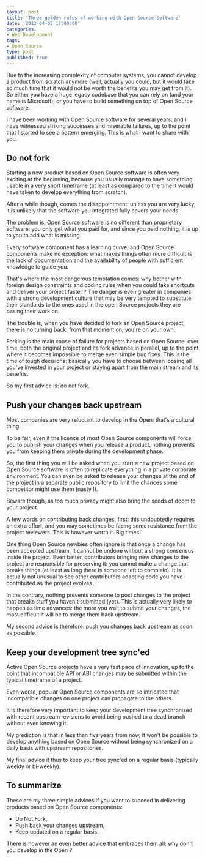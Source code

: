 ```yaml
---
layout: post
title: 'Three golden rules of working with Open Source Software'
date: '2013-04-05 17:00:00'
categories:
- Web Development
tags:
- Open Source
type: post
published: true
---
```

Due to the increasing complexity of computer systems, you cannot develop a product from scratch anymore (well, actually you could, but it would take so much time that it would not be worth the benefits you may get from it). So either you have a huge legacy codebase that you can rely on (and your name is Microsoft), or you have to build something on top of Open Source software.

I have been working with Open Source software for several years, and I have witnessed striking successes and miserable failures, up to the point that I started to see a pattern emerging.
This is what I want to share with you.

<!--more-->

## Do not fork
Starting a new product based on Open Source software is often very exciting at the beginning, because you usually manage to have something usable in a very short timeframe (at least as compared to the time it would have taken to develop everything from scratch).

After a while though, comes the disappointment: unless you are very lucky, it is unlikely that the software you integrated fully covers your needs. 

The problem is, Open Source software is no different than proprietary software: you only get what you paid for, and since you paid nothing, it is up to you to add what is missing.

Every software component has a learning curve, and Open Source components make no exception: what makes things often more difficult is the lack of documentation and the availability of people with sufficient knowledge to guide you.

That's where the most dangerous temptation comes: why bother with foreign design constraints and coding rules when you could take shortcuts and deliver your project faster ? The danger is even greater in companies with a strong development culture that may be very tempted to substitute their standards to the ones used in the open Source projects they are basing their work on. 

The trouble is, when you have decided to fork an Open Source project, there is no turning back: from that moment on, you're on your own.

Forking is the main cause of failure for projects based on Open Source: over time, both the original project and its fork advance in parallel, up to the point where it becomes impossible to merge even simple bug fixes. This is the time of tough decisions: basically you have to choose between loosing all you've invested in your project or staying apart from the main stream and its benefits. 
  
So my first advice is: do not fork.

## Push your changes back upstream
Most companies are very reluctant to develop in the Open: that's a cultural thing. 

To be fair, even if the licence of most Open Source components will force you to publish your changes when you release a product, nothing prevents you from keeping them private during the development phase. 

So, the first thing you will be asked when you start a new project based on Open Source software is often to replicate everything in a private corporate environment. You can even be asked to release your changes at the end of the project in a separate public repository to limit the chances some competitor might use them (nasty !).

Beware though, as too much privacy might also bring the seeds of doom to your project.

A few words on contributing back changes, first: this undoubtedly requires an extra effort, and you may sometimes be facing some resistance from the project reviewers. This is however worth it. Big times.

One thing Open Source newbies often ignore is that once a change has been accepted upstream, it cannot be undone without a strong consensus inside the project. Even better, contributors bringing new changes to the project are responsible for preserving it: you cannot make a change that breaks things (at least as long there is someone left to complain). It is actually not unusual to see other contributors adapting code you have contributed as the project evolves. 

In the contrary, nothing prevents someone to post changes to the project that breaks stuff you haven't submitted (yet). This is actually very likely to happen as time advances: the more you wait to submit your changes, the most difficult it will be to merge them back upstream. 

My second advice is therefore: push you changes back upstream as soon as possible. 

## Keep your development tree sync'ed
Active Open Source projects have a very fast pace of innovation, up to the point that incompatible API or ABI changes may be submitted within the typical timeframe of a project. 

Even worse, popular Open Source components are so intricated that incompatible changes on one project can propagate to the others. 

It is therefore very important to keep your development tree synchronized with recent upstream revisions to avoid being pushed to a dead branch without even knowing it. 

My prediction is that in less than five years from now, it won't be possible to develop anything based on Open Source without being synchronized on a daily basis with upstream repositories.

My final advice it thus to keep your tree sync'ed on a regular basis (typically weekly or bi-weekly).

## To summarize
These are my three simple advices if you want to succeed in delivering products based on Open Source components:

* Do Not Fork,
* Push back your changes upstream,
* Keep updated on a regular basis. 

There is however an even better advice that embraces them all: why don't you develop in the Open ?

